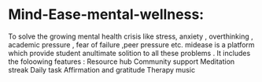 # Mind-Ease-mental-wellness:
To solve the growing mental health crisis like stress, anxiety , overthinking , academic pressure , fear of failure ,peer pressure etc. midease is a platform which provide student anultimate solition to all these problems .
It includes the foloowing features :
Resource hub
Community support
Meditation streak
Daily task
Affirmation and gratitude
Therapy music 

